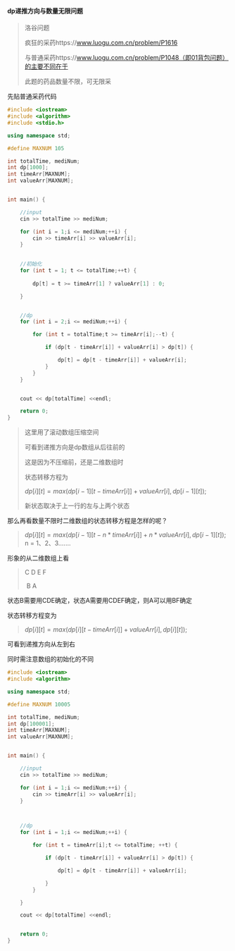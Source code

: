 #### dp递推方向与数量无限问题

> 洛谷问题
>
> 疯狂的采药https://www.luogu.com.cn/problem/P1616
>
> 与普通采药https://www.luogu.com.cn/problem/P1048（即01背包问题）的主要不同在于
>
> 此题的药品数量不限，可无限采



先贴普通采药代码

~~~c++
#include <iostream>
#include <algorithm>
#include <stdio.h>

using namespace std;

#define MAXNUM 105

int totalTime, mediNum;
int dp[1000];
int timeArr[MAXNUM];
int valueArr[MAXNUM];


int main() {

	//input
	cin >> totalTime >> mediNum;

	for (int i = 1;i <= mediNum;++i) {
		cin >> timeArr[i] >> valueArr[i];
	}

    
	//初始化
	for (int t = 1; t <= totalTime;++t) {
		
		dp[t] = t >= timeArr[1] ? valueArr[1] : 0;

	}


	//dp
	for (int i = 2;i <= mediNum;++i) {

		for (int t = totalTime;t >= timeArr[i];--t) {

			if (dp[t - timeArr[i]] + valueArr[i] > dp[t]) {

				dp[t] = dp[t - timeArr[i]] + valueArr[i];
			}
		}
	}


	cout << dp[totalTime] <<endl;

	return 0;
}
~~~

> 这里用了滚动数组压缩空间
>
> 可看到递推方向是dp数组从后往前的
>
> 这是因为不压缩前，还是二维数组时
>
> 状态转移方程为
>
> $dp[i][t] = max(dp[i-1][t - timeArr[i]] + valueArr[i],  dp[i-1][t]);$
>
> 新状态取决于上一行的左与上两个状态



那么再看数量不限时二维数组的状态转移方程是怎样的呢？

> $dp[i][t] = max(dp[i-1][t - n*timeArr[i]] + n*valueArr[i],  dp[i-1][t]);$    n = 1、2、3.......

形象的从二维数组上看

> C D E F 
>
> ​       B A

状态B需要用CDE确定，状态A需要用CDEF确定，则A可以用BF确定

状态转移方程变为

> $dp[i][t] = max(dp[i][t - timeArr[i]] + valueArr[i],  dp[i][t]);$

可看到递推方向从左到右

同时需注意数组的初始化的不同

~~~c++
#include <iostream>
#include <algorithm>

using namespace std;

#define MAXNUM 10005

int totalTime, mediNum;
int dp[100001];
int timeArr[MAXNUM];
int valueArr[MAXNUM];


int main() {

	//input
	cin >> totalTime >> mediNum;

	for (int i = 1;i <= mediNum;++i) {
		cin >> timeArr[i] >> valueArr[i];
	}



	//dp
	for (int i = 1;i <= mediNum;++i) {

		for (int t = timeArr[i];t <= totalTime; ++t) {

			if (dp[t - timeArr[i]] + valueArr[i] > dp[t]) {

				dp[t] = dp[t - timeArr[i]] + valueArr[i];

			}
		}

	}

	cout << dp[totalTime] <<endl;


	return 0;
}
~~~


